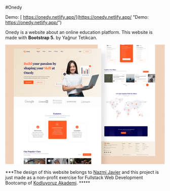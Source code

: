 #Onedy  

Demo: [ https://onedy.netlify.app/](https://onedy.netlify.app/ "Demo: https://onedy.netlify.app/")

 Onedy is a website about an online education platform.
This website is made with **Bootstrap 5.** by Yağnur Tetikcan.


[![](https://github.com/yagnurl/onedy/blob/main/onedy.png)](https://github.com/yagnurl/onedy/blob/main/onedy.png)


***The design of this website belongs to [Nazmi Javier](https://dribbble.com/nazmijavier "Nazmi Javier") and this project is just made as a non-profit exercise for Fullstack Web Development Bootcamp of [Kodluyoruz Akademi](https://www.kodluyoruz.org/ "Kodluyoruz Akademi"). *****
